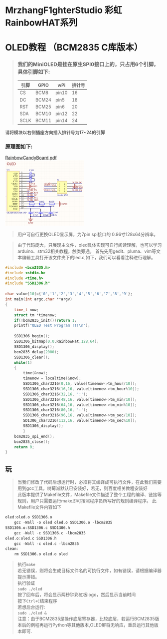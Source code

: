 # MrzhangF1ghterStudio 彩虹RainbowHAT系列
# OLED教程 （BCM2835 C库版本）

> ### 我们的MiniOLED是挂在原生SPI0接口上的，只占用6个引脚，具体引脚如下:
> |引脚|GPIO| wPi |排针号|
> |----|--- |-----|-----|
> |CS  |BCM8 |pin10| 16 |    
> |DC  |BCM24|pin5 | 18 |
> |RST |BCM25|pin6 | 20 |
> |SDA |BCM10|pin12| 22 |
> |SCLK|BCM11|pin14| 24 |
请将模块以右侧插座方向插入排针号为17~24的引脚
### 原理图如下:
[RainbowCandyBoard.pdf](https://github.com/MrzhangF1ghter/miniOLED/blob/master/schematic/miniPOLED.pdf)<br>
<img src="https://github.com/MrzhangF1ghter/miniOLED/blob/master/schematic/oled.png" width=50% height=50%/><br>
> 用户可自行更换OLED显示屏，为7pin spi接口的 0.96寸128x64分辨率。

> 由于代码庞大，只展现主文件，oled具体实现可自行阅读理解，也可以学习arduino、stm32相关教程，触类旁通。
首先先用gedit、pluma、vim等文本编辑工具打开该文件夹下的led.c,如下，我们可以看看注释进行理解。
```C
#include <bcm2835.h>
#include <stdio.h>
#include <time.h>
#include "SSD1306.h"

char value[10]={'0','1','2','3','4','5','6','7','8','9'};
int main(int argc,char **argv)
{
	time_t now;
	struct tm *timenow;
	if(!bcm2835_init())return 1;
	printf("OLED Test Program !!!\n");

	SSD1306_begin();
	SSD1306_bitmap(0,0,RainbowHat,128,64);
	SSD1306_display();
	bcm2835_delay(2000);
	SSD1306_clear();
	while(1)
	{
		time(&now);
		timenow = localtime(&now);
		SSD1306_char3216(0,16, value[timenow->tm_hour/10]);
		SSD1306_char3216(16,16, value[timenow->tm_hour%10]);
		SSD1306_char3216(32,16, ':');
		SSD1306_char3216(48,16, value[timenow->tm_min/10]);
		SSD1306_char3216(64,16, value[timenow->tm_min%10]);
		SSD1306_char3216(80,16, ':');
		SSD1306_char3216(96,16, value[timenow->tm_sec/10]);
		SD1306_char3216(112,16, value[timenow->tm_sec%10]);
		SSD1306_display();
    	}
	bcm2835_spi_end();
	bcm2835_close();
	return 0;
}

```
## 玩
> 当我们修改了代码后想运行时，必须将其编译成可执行文件，在此我们需要用到gcc工具，树莓派默认已安装好，若无，则百度相关教程安装好<br>
> 此版本提供了Makefile文件，Makefile文件描述了整个工程的编译、链接等规则，用户只需要运行make即可按照程序员所写好的规则编译程序。
> 此Makefile文件内容如下
```C
oled:oled.o SSD1306.o
	gcc -Wall -o oled oled.o SSD1306.o -lbcm2835
SSD1306.o:SSD1306.c SSD1306.h
	gcc -Wall -c SSD1306.c -lbcm2835
oled.o:oled.c SSD1306.h 
	gcc -Wall -c oled.c -lbcm2835
clean:
	rm SSD1306.o oled.o oled
```
> 执行`make`<br>
> 若无错误，则将会生成目标文件名的可执行文件，如有错误，请根据编译器提示排错。<br>
> 执行验证<br>
> `sudo ./oled`<br>
> 按了回车后，将会显示两秒钟彩虹板logo，然后显示当前时间<br>
> 按下`Ctrl+C`结束程序<br>
> 若想后台运行:<br>
> `sudo ./oled &`<br>
> 注意：由于BCM2835是操作底层寄存器，比较底层，若运行BCM2835版本后的例程再运行Python等其他版本,OLED屏将无响应，重启运行其他版本即可.<br>
